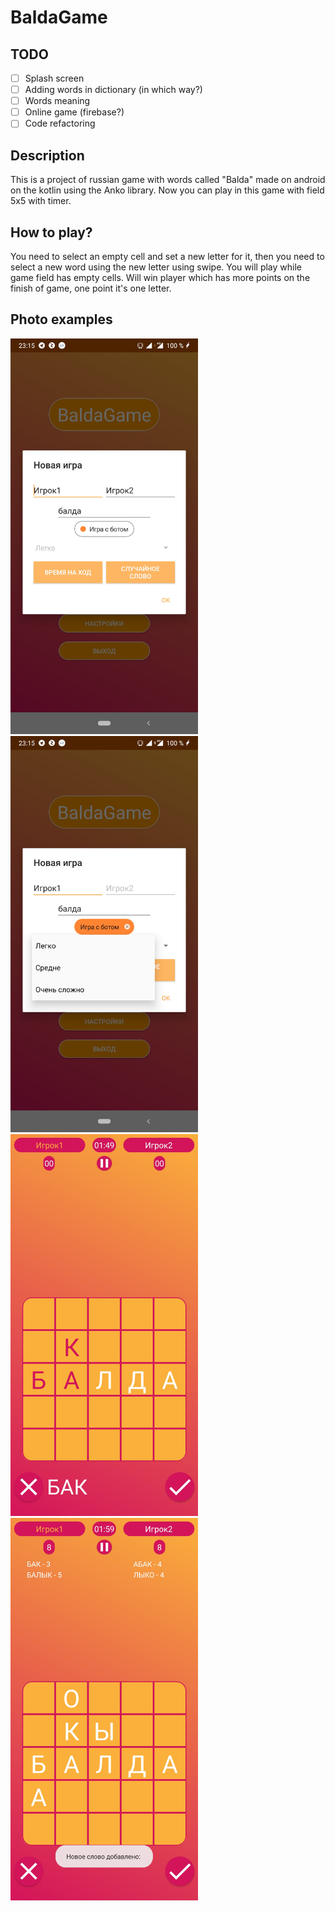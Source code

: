 # BaldaGame
## TODO
- [ ] Splash screen
- [ ] Adding words in dictionary (in which way?)
- [ ] Words meaning
- [ ] Online game (firebase?)
- [ ] Code refactoring
## Description
This is a project of russian game with words called "Balda" made on android on the kotlin using the Anko library. Now you can play in this game with field 5x5 with timer.
## How to play?
You need to select an empty cell and set a new letter for it, then you need to select a new word using the new letter using swipe. You will play while game field has empty cells. Will win player which has more points on the finish of game, one point it's one letter.
## Photo examples
<img src="/screens/Screenshot_20190214-231522.jpg" width="300">  <img src="/screens/Screenshot_20190214-231529.jpg" width="300">
<img src="/screens/Screenshot_20190214-231546.jpg" width="300">  <img src="/screens/Screenshot_20190214-231601.jpg" width="300">
